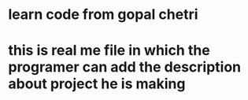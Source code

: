 # learn code from gopal chetri

#  this is real me file in which the programer can add the description about project he is making